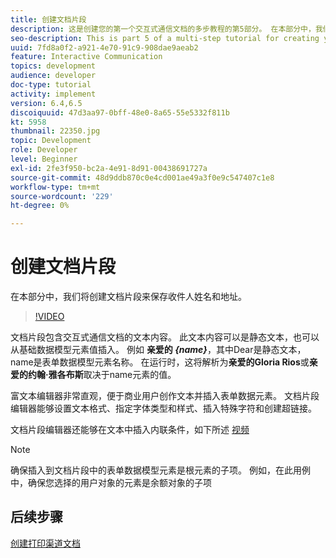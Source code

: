 ```yaml
---
title: 创建文档片段
description: 这是创建您的第一个交互式通信文档的多步教程的第5部分。 在本部分中，我们将创建文档片段来保存收件人姓名和地址。
seo-description: This is part 5 of a multi-step tutorial for creating your first interactive communications document. In this part, we will create document fragment to hold the recipient name and address.
uuid: 7fd8a0f2-a921-4e70-91c9-908dae9aeab2
feature: Interactive Communication
topics: development
audience: developer
doc-type: tutorial
activity: implement
version: 6.4,6.5
discoiquuid: 47d3aa97-0bff-48e0-8a65-55e5332f811b
kt: 5958
thumbnail: 22350.jpg
topic: Development
role: Developer
level: Beginner
exl-id: 2fe3f950-bc2a-4e91-8d91-00438691727a
source-git-commit: 48d9ddb870c0e4cd001ae49a3f0e9c547407c1e8
workflow-type: tm+mt
source-wordcount: '229'
ht-degree: 0%

---
```


# 创建文档片段

在本部分中，我们将创建文档片段来保存收件人姓名和地址。

>[!VIDEO](https://video.tv.adobe.com/v/22350?quality=12&learn=on)

文档片段包含交互式通信文档的文本内容。 此文本内容可以是静态文本，也可以从基础数据模型元素值插入。 例如 **亲爱的 _{name}_**，其中Dear是静态文本，name是表单数据模型元素名称。 在运行时，这将解析为&#x200B;**亲爱的Gloria Rios**或&#x200B;**亲爱的约翰·雅各布斯**取决于name元素的值。

富文本编辑器非常直观，便于商业用户创作文本并插入表单数据元素。 文档片段编辑器能够设置文本格式、指定字体类型和样式、插入特殊字符和创建超链接。

文档片段编辑器还能够在文本中插入内联条件，如下所述 [视频](https://helpx.adobe.com/experience-manager/kt/forms/using/editing-improvements-correspondence-mgmt-feature-video-use.html)

>[!NOTE]
>
>确保插入到文档片段中的表单数据模型元素是根元素的子项。 例如，在此用例中，确保您选择的用户对象的元素是余额对象的子项

## 后续步骤

[创建打印渠道文档](./create-print-channel-document.md)
